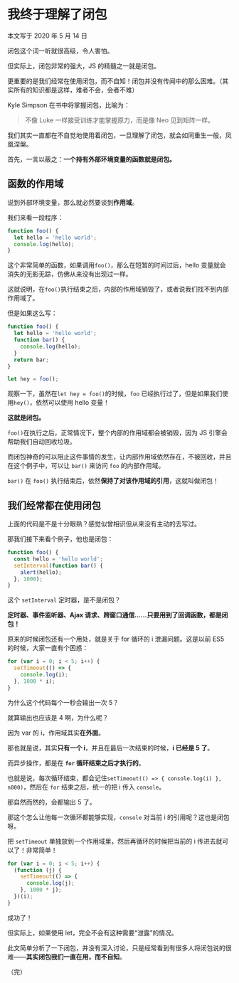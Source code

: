 # 我终于理解了闭包

本文写于 2020 年 5 月 14 日

闭包这个词一听就很高级，令人害怕。

但实际上，闭包非常的强大，JS 的精髓之一就是闭包。

更重要的是我们经常在使用闭包，而不自知！闭包并没有传闻中的那么困难。（其实所有的知识都是这样，难者不会，会者不难）

Kyle Simpson 在书中将掌握闭包，比喻为：

> 不像 Luke 一样接受训练才能掌握原力，而是像 Neo 见到矩阵一样。

我们其实一直都在不自觉地使用着闭包，一旦理解了闭包，就会如同重生一般，凤凰涅槃。

首先，一言以蔽之：**一个持有外部环境变量的函数就是闭包。**

## 函数的作用域

说到外部环境变量，那么就必然要谈到**作用域**。

我们来看一段程序：

```javascript
function foo() {
  let hello = 'hello world';
  console.log(hello);
}
```

这个非常简单的函数，如果调用`foo()`，那么在短暂的时间过后，hello 变量就会消失的无影无踪，仿佛从来没有出现过一样。

这就说明，在`foo()`执行结束之后，内部的作用域销毁了，或者说我们找不到内部作用域了。

但是如果这么写：

```javascript
function foo() {
  let hello = 'hello world';
  function bar() {
    console.log(hello);
  }
  return bar;
}

let hey = foo();
```

观察一下，虽然在`let hey = foo()`的时候，`foo` 已经执行过了，但是如果我们使用`hey()`，依然可以使用 hello 变量！

**这就是闭包。**

`foo()`在执行之后，正常情况下，整个内部的作用域都会被销毁，因为 JS 引擎会帮助我们自动回收垃圾。

而闭包神奇的可以阻止这件事情的发生，让内部作用域依然存在，不被回收，并且在这个例子中，可以让 `bar()` 来访问 `foo` 的内部作用域。

`bar()` 在 `foo()` 执行结束后，依然**保持了对该作用域的引用**，这就叫做闭包！

## 我们经常都在使用闭包

上面的代码是不是十分眼熟？感觉似曾相识但从来没有主动的去写过。

那我们接下来看个例子，他也是闭包：

```javascript
function foo() {
  const hello = 'hello world';
  setInterval(function bar() {
    alert(hello);
  }, 1000);
}
```

这个 `setInterval` 定时器，是不是闭包？

**定时器、事件监听器、Ajax 请求、跨窗口通信……只要用到了回调函数，都是闭包！**

原来的时候闭包还有一个用处，就是关于 for 循环的 i 泄漏问题。这是以前 ES5 的时候，大家一直有个困惑：

```javascript
for (var i = 0; i < 5; i++) {
  setTimeout(() => {
    console.log(i);
  }, 1000 * i);
}
```

为什么这个代码每个一秒会输出一次 5？

就算输出也应该是 4 啊，为什么呢？

因为 var 的 i，作用域其实**在外面**。

那也就是说，其实**只有一个 i**，并且在最后一次结束的时候，**i 已经是 5 了**。

而异步操作，都是在 **`for` 循环结束之后才执行的**。

也就是说，每次循环结束，都会记住`setTimeout(() => { console.log(i) }, n000)`，然后在 `for` 结束之后，统一的把 i 传入 `console`。

那自然而然的，会都输出 5 了。

那这个怎么让他每一次循环都能够实现，`console` 对当前 i 的引用呢？这也是闭包呀。

把 `setTimeout` 单独放到一个作用域里，然后再循环的时候把当前的 i 传进去就可以了！非常简单！

```javascript
for (var i = 0; i < 5; i++) {
  (function (j) {
    setTimeout(() => {
      console.log(j);
    }, 1000 * j);
  })(i);
}
```

成功了！

但实际上，如果使用 let，完全不会有这种需要“泄露”的情况。

此文简单分析了一下闭包，并没有深入讨论，只是经常看到有很多人将闭包说的很难——**其实闭包我们一直在用，而不自知**。

（完）
